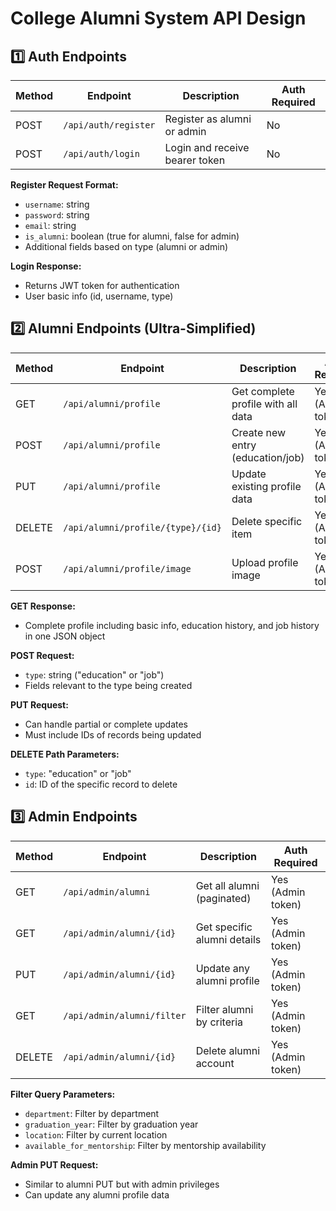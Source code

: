 
# College Alumni System API Design



## 1️⃣ Auth Endpoints

| Method | Endpoint | Description | Auth Required |
|--------|----------|-------------|--------------|
| POST | `/api/auth/register` | Register as alumni or admin | No |
| POST | `/api/auth/login` | Login and receive bearer token | No |

**Register Request Format:**
- `username`: string
- `password`: string
- `email`: string
- `is_alumni`: boolean (true for alumni, false for admin)
- Additional fields based on type (alumni or admin)

**Login Response:**
- Returns JWT token for authentication
- User basic info (id, username, type)

## 2️⃣ Alumni Endpoints (Ultra-Simplified)

| Method | Endpoint | Description | Auth Required |
|--------|----------|-------------|--------------|
| GET | `/api/alumni/profile` | Get complete profile with all data | Yes (Alumni token) |
| POST | `/api/alumni/profile` | Create new entry (education/job) | Yes (Alumni token) |
| PUT | `/api/alumni/profile` | Update existing profile data | Yes (Alumni token) |
| DELETE | `/api/alumni/profile/{type}/{id}` | Delete specific item | Yes (Alumni token) |
| POST | `/api/alumni/profile/image` | Upload profile image | Yes (Alumni token) |

**GET Response:**
- Complete profile including basic info, education history, and job history in one JSON object

**POST Request:**
- `type`: string ("education" or "job")
- Fields relevant to the type being created

**PUT Request:**
- Can handle partial or complete updates
- Must include IDs of records being updated

**DELETE Path Parameters:**
- `type`: "education" or "job"
- `id`: ID of the specific record to delete

## 3️⃣ Admin Endpoints

| Method | Endpoint | Description | Auth Required |
|--------|----------|-------------|--------------|
| GET | `/api/admin/alumni` | Get all alumni (paginated) | Yes (Admin token) |
| GET | `/api/admin/alumni/{id}` | Get specific alumni details | Yes (Admin token) |
| PUT | `/api/admin/alumni/{id}` | Update any alumni profile | Yes (Admin token) |
| GET | `/api/admin/alumni/filter` | Filter alumni by criteria | Yes (Admin token) |
| DELETE | `/api/admin/alumni/{id}` | Delete alumni account | Yes (Admin token) |

**Filter Query Parameters:**
- `department`: Filter by department
- `graduation_year`: Filter by graduation year
- `location`: Filter by current location
- `available_for_mentorship`: Filter by mentorship availability

**Admin PUT Request:**
- Similar to alumni PUT but with admin privileges
- Can update any alumni profile data


